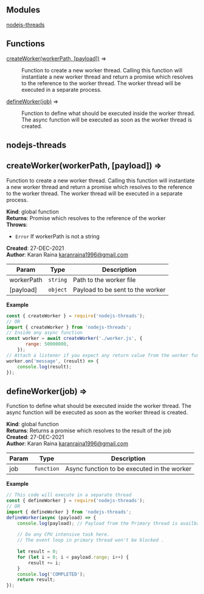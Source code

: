 ## Modules

<dl>
<dt><a href="#module_nodejs-threads">nodejs-threads</a></dt>
<dd></dd>
</dl>

## Functions

<dl>
<dt><a href="#createWorker">createWorker(workerPath, [payload])</a> ⇒</dt>
<dd><p>Function to create a new worker thread. Calling this function will instantiate a new worker thread
and return a promise which resolves to the reference to the worker thread. The worker thread will
be executed in a separate process.</p>
</dd>
<dt><a href="#defineWorker">defineWorker(job)</a> ⇒</dt>
<dd><p>Function to define what should be executed inside the worker thread.
The async function will be executed as soon as the worker thread is created.</p>
</dd>
</dl>

<a name="module_nodejs-threads"></a>

## nodejs-threads
<a name="createWorker"></a>

## createWorker(workerPath, [payload]) ⇒
Function to create a new worker thread. Calling this function will instantiate a new worker threadand return a promise which resolves to the reference to the worker thread. The worker thread willbe executed in a separate process.

**Kind**: global function  
**Returns**: Promise which resolves to the reference of the worker  
**Throws**:

- <code>Error</code> If workerPath is not a string

**Created**: 27-DEC-2021  
**Author**: Karan Raina <karanraina1996@gmail.com>  

| Param | Type | Description |
| --- | --- | --- |
| workerPath | <code>string</code> | Path to the worker file |
| [payload] | <code>object</code> | Payload to be sent to the worker |

**Example**  
```js
const { createWorker } = require('nodejs-threads');// ORimport { createWorker } from 'nodejs-threads';// Inside any async functionconst worker = await createWorker('./worker.js', {       range: 50000000,    });// Attach a listener if you expect any return value from the worker funcionworker.on('message', (result) => {    console.log(result);});
```
<a name="defineWorker"></a>

## defineWorker(job) ⇒
Function to define what should be executed inside the worker thread.The async function will be executed as soon as the worker thread is created.

**Kind**: global function  
**Returns**: Returns a promise which resolves to the result of the job  
**Created**: 27-DEC-2021  
**Author**: Karan Raina <karanraina1996@gmail.com>  

| Param | Type | Description |
| --- | --- | --- |
| job | <code>function</code> | Async function to be executed in the worker |

**Example**  
```js
// This code will execute in a separate threadconst { defineWorker } = require('nodejs-threads');// ORimport { defineWorker } from 'nodejs-threads';defineWorker(async (payload) => {    console.log(payload); // Payload from the Primary thread is availbale here        // Do any CPU intensive task here.    // The event loop in primary thread won't be blocked .        let result = 0;    for (let i = 0; i < payload.range; i++) {        result += i;    }    console.log('COMPLETED');    return result;});
```
